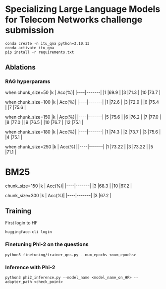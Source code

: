 # Specializing Large Language Models for Telecom Networks challenge submission


```shell
conda create -n itu_qna python=3.10.13
conda activate itu_qna
pip install -r requirements.txt
```

## Ablations
### RAG hyperparams
when chunk_size=50
|k   | Acc(%)|
|----|-------|
|1   |69.9   |
|3   |71.3   |
|10  |73.7   |

when chunk_size=100
|k   | Acc(%)|
|----|-------|
|1   |72.6   |
|3   |72.9   |
|6   |75.4   |
|7   |75.6   |

when chunk_size=150
|k   | Acc(%)|
|----|-------|
|5   |75.6   |
|6   |76.2   |
|7   |77.0   |
|8   |77.0   |
|9   |76.5   |
|10  |76.7   |
|12  |75.1   |

when chunk_size=180
|k   | Acc(%)|
|----|-------|
|1   |74.3   |
|2   |73.7   |
|3   |75.6   |
|4   |75.1   |

when chunk_size=250
|k   | Acc(%)|
|----|-------|
|1   |73.22  |
|3   |73.22  |
|5   |71.1   |

# BM25
chunk_size=150
|k   | Acc(%)|
|----|-------|
|3   |68.3   |
|10  |67.2   |

chunk_size=300
|k   | Acc(%)|
|----|-------|
|3   |67.2   |

## Training
First login to HF
```shell
huggingface-cli login
```
### Finetuning Phi-2 on the questions
```shell
python3 finetuning/trainer_qns.py --num_epochs <num_epochs>
```

### Inference with Phi-2
```shell
python3 phi2_inference.py --model_name <model_name_on_HF> --adapter_path <check_point>
```